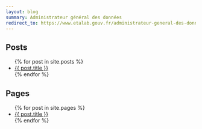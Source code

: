 ```yaml
---
layout: blog
summary: Administrateur général des données
redirect_to: https://www.etalab.gouv.fr/administrateur-general-des-donnees
---
```


## Posts

<ul>
  {% for post in site.posts %}
    <li>
      <a href="{{ post.url }}">{{ post.title }}</a>
    </li>
  {% endfor %}
</ul>

## Pages

<ul>
  {% for post in site.pages %}
    <li>
      <a href="{{ post.url }}">{{ post.title }}</a>
    </li>
  {% endfor %}
</ul>
